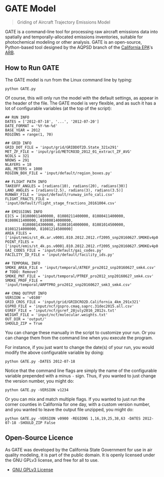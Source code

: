 # GATE Model

> Griding of Aircraft Trajectory Emissions Model

GATE is a command-line tool for processing raw aircraft emissions data into spatially and temporally-allocated emissions inventories, suitable for photochemical modeling or other analysis. GATE is an open-source, Python-based tool designed by the AQPSD branch of the [California EPA][CalEPA]'s [ARB][ARB].

## How to Run GATE

The GATE model is run from the Linux command line by typing:

    python GATE.py

Of course, this will only run the model with the default settings, as appear in the header of the file.  The GATE model is very flexible, and as such it has a lot of configurable variables (at the top of the script):

    ## RUN INFO
    DATES = ['2012-07-18', '...', '2012-07-20']
    DATE_FORMAT = '%Y-%m-%d'
    BASE_YEAR = 2012
    REGIONS = range(1, 70)

    ## GRID INFO
    GRID_DOT_FILE = 'input/grid/GRIDDOT2D.State_321x291'
    MET_ZF_FILE = 'input/grid/METCRO3D_2012_01_extract_ZF_AVG'
    NCOLS = 321
    NROWS = 291
    NLAYERS = 18
    ABL_METERS = 1000
    REGION_BOX_FILE = 'input/default/region_boxes.py'

    ## FLIGHT PATH INFO
    TAKEOFF_ANGLES = [radians(10), radians(20), radians(30)]
    LAND_ANGLES = [radians(2.5), radians(3), radians(3.5)]
    RUNWAY_FILE = 'input/default/runway_info_cali.csv'
    FLIGHT_FRACTS_FILE = 'input/default/flight_stage_fractions_20161004.csv'

    ## EMISSIONS INFO
    EICS = [81080011400000, 81080211400000, 81080411400000, 81080611400000, 81080814000000,
            81080814300000, 81081014000000, 81081014500000, 81081214000000, 81081214500000]
    AREA_FILES = ['input/emis/st_4k.ar.v0001.810.2012.2012.rf2095_snp20160627.SMOKEv4p0..ff10']
    POINT_FILES = ['input/emis/st_4k.ps.v0001.810.2012.2012.rf2095_snp20160627.SMOKEv4p0.EIC14.ff10.csv']
    GAI_CODES_FILE = 'input/default/gai_codes.py'
    FACILITY_ID_FILE = 'input/default/facility_ids.py'

    ## TEMPORAL INFO
    SMOKE_AREA_FILE = 'input/temporal/ATREF_pro2012_snp20160627_smk4.csv'  # TODO: Remove?
    SMOKE_PNT_FILE = 'input/temporal/PTREF_pro2012_snp20160627_smk4.csv'
    SMOKE_PROF_FILE = 'input/temporal/ARPTPRO_pro2012_snp20160627_smk3_smk4.csv'

    ## CMAQ OUTPUT INFO
    VERSION = 'v0100'
    GRID_CROS_FILE = 'input/grid/GRIDCRO2D.California_4km_291x321'
    GSPRO_FILE = 'input/ncf/gspro.cmaq.saprc.31dec2015.all.csv'
    GSREF_FILE = 'input/ncf/gsref_28july2016_2012s.txt'
    WEIGHT_FILE = 'input/ncf/molecular.weights.txt'
    OUT_DIR = 'output/'
    SHOULD_ZIP = True

You can change these manually in the script to customize your run. Or you can change them from the command line when you execute the program.

For instance, if you just want to change the date(s) of your run, you would modify the above configurable variable by doing:

    python GATE.py -DATES 2012-07-18

Notice that the command line flags are simply the name of the configurable variable prepended with a minus `-` sign. Thus, if you wanted to just change the version number, you might do:

    python GATE.py -VERSION v1234

Or you can mix and match multiple flags. If you wanted to just run the corner counties in California for one day, with a custom version number, and you wanted to leave the output file unzipped, you might do:

    python GATE.py -VERSION v0900 -REGIONS 1,16,19,25,38,63 -DATES 2012-07-18 -SHOULD_ZIP False


## Open-Source Licence

As GATE was developed by the California State Government for use in air quality modeling, it is part of the public domain. It is openly licensed under the GNU GPLv3 license, and free for all to use.

* [GNU GPLv3 License](LICENSE)


[ARB]: http://www.arb.ca.gov/homepage.htm
[CalEPA]: http://www.calepa.ca.gov/

